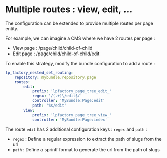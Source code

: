 Multiple routes : view, edit, ...
=================================

The configuration can be extended to provide multiple routes per page entity.

For example, we can imagine a CMS where we have 2 routes per page :

* View page : /page/child/child-of-child
* Edit page : /page/child/child-of-child/edit

To enable this strategy, modify the bundle configuration to add a route :

``` yml
lp_factory_nested_set_routing:
    repository: mybundle.repository.page
    routes:
        edit:
            prefix: 'lpfactory_page_tree_edit_'
            regex: '/(.+)\/edit$/'
            controller: 'MyBundle:Page:edit'
            path: '%s/edit'
        view:
            prefix: 'lpfactory_page_tree_view_'
            controller: 'MyBundle:Page:index'
```

The route `edit` has 2 additional configuration keys : `regex` and `path` :

* `regex` : Define a regular expression to extract the path of slugs from the url
* `path` : Define a sprintf format to generate the url from the path of slugs
